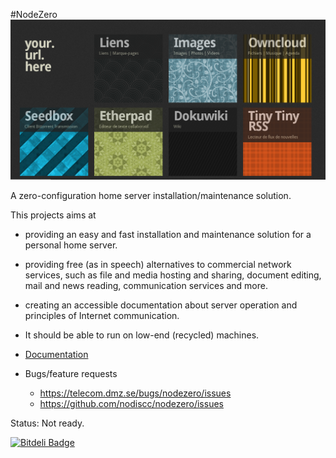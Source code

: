 #NodeZero
![](doc/images/nodezero-home.png)

A zero-configuration home server installation/maintenance solution.

This projects aims at
 * providing an easy and fast installation and maintenance solution for a personal home server.
 * providing free (as in speech) alternatives to commercial network services, such as file and media hosting and sharing, document editing, mail and news reading, communication services and more.
 * creating an accessible documentation about server operation and principles of Internet communication.
 * It should be able to run on low-end (recycled) machines.


 * [Documentation](doc/)
 * Bugs/feature requests
   * https://telecom.dmz.se/bugs/nodezero/issues
   * https://github.com/nodiscc/nodezero/issues

Status: Not ready.

[![Bitdeli Badge](https://d2weczhvl823v0.cloudfront.net/nodiscc/nodezero/trend.png)](https://bitdeli.com/free "Bitdeli Badge")

